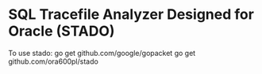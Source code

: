 # SQL Tracefile Analyzer Designed for Oracle (STADO)
To use stado:
go get github.com/google/gopacket
go get github.com/ora600pl/stado
